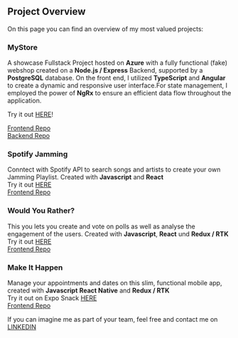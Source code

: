 ## Project Overview

On this page you can find an overview of my most valued projects:

### MyStore

A showcase Fullstack Project hosted on **Azure** with a fully functional (fake) webshop created on a **Node.js / Express** Backend, supported by a **PostgreSQL** database. On the front end, I utilized **TypeScript** and **Angular** to create a dynamic and responsive user interface.For state management, I employed the power of **NgRx** to ensure an efficient data flow throughout the application.

Try it out [HERE](https://lively-bush-066e13b03.4.azurestaticapps.net/)!

[Frontend Repo](https://github.com/l3x-fx/MyStoreApp)  
[Backend Repo](https://github.com/l3x-fx/Storefront_Backend_Project)

### Spotify Jamming

Conntect with Spotify API to search songs and artists to create your own Jamming Playlist.
Created with **Javascript** and **React**  
Try it out [HERE](https://enchanting-narwhal-efd2fb.netlify.app/)  
[Frontend Repo](https://github.com/l3x-fx/SpotifyJamming)

### Would You Rather?

This you lets you create and vote on polls as well as analyse the engagement of the users.
Created with **Javascript**, **React** und **Redux / RTK**  
Try it out [HERE](https://sensational-mandazi-44869f.netlify.app/login)  
[Frontend Repo](https://github.com/l3x-fx/SpotifyJamming)

### Make It Happen

Manage your appointments and dates on this slim, functional mobile app, created with **Javascript** **React Native** and **Redux / RTK**  
Try it out on Expo Snack [HERE](https://snack.expo.dev/@l3x-fx/makeithappen)  
[Frontend Repo](https://github.com/l3x-fx/MakeItHappen)

If you can imagine me as part of your team, feel free and contact me on [LINKEDIN](https://www.linkedin.com/in/sabine-fleischmann/)
